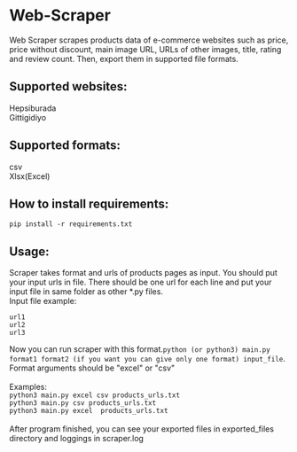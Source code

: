 # Web-Scraper
Web Scraper scrapes products data of e-commerce websites such as price, price without discount, main image URL, URLs of other images, title, rating and review count. Then, export them in supported file formats.

## Supported websites:
Hepsiburada <br />
Gittigidiyo

## Supported formats:
csv <br /> 
Xlsx(Excel)

## How to install requirements:
`pip install -r requirements.txt`

## Usage:
Scraper takes format and urls of products pages as input. You should put your input urls in file. There should be one url for each line and put your input file in same folder as other *.py files. <br />
Input file example:
```
url1
url2
url3
```
Now you can run scraper with this format.`python (or python3) main.py format1 format2 (if you want you can give only one format) input_file`. Format arguments should be "excel" or "csv" <br />  <br />
Examples: <br />
`python3 main.py excel csv products_urls.txt` <br />
`python3 main.py csv products_urls.txt` <br />
`python3 main.py excel  products_urls.txt` <br /> <br />
After program finished, you can see your exported files in exported_files directory and loggings in scraper.log




    
    




